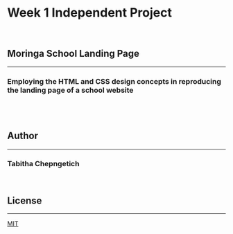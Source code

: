 # Week 1 Independent Project 
&nbsp;
##  Moringa School Landing Page
---

### Employing the HTML and CSS design concepts in reproducing the landing page of a school website
&nbsp;
&nbsp;
---

## Author
---

### Tabitha Chepngetich
&nbsp;
## License
---

[MIT](https://opensource.org/licenses/MIT)


